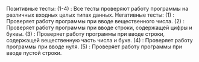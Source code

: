 Позитивные тесты:
(1-4) : Все тесты проверяют работу программы на различных входных целых типах данных.
Негативные тесты:
(1)   : Проверяет работу программы при вводе вещественного числа.
(2)   : Проверяет работу программы при вводе строки, содержащей цифры и буквы.
(3)   : Проверяет работу программы при вводе строки, содержащей вещественную часть числа и букв.
(4)   : Проверяет работу программы при вводе нуля.
(5)   : Проверяет работу программы при вводе пустой строки.